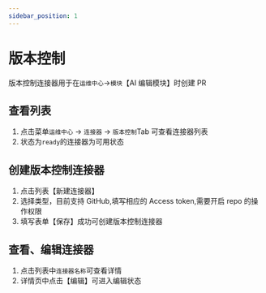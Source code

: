 ```yaml
---
sidebar_position: 1
---
```


# 版本控制

版本控制连接器用于在`运维中心`->`模块`【AI 编辑模块】时创建 PR

## 查看列表

1. 点击菜单`运维中心` -> `连接器` -> `版本控制`Tab 可查看连接器列表
2. 状态为`ready`的连接器为可用状态

## 创建版本控制连接器

1. 点击列表【新建连接器】
2. 选择类型，目前支持 GitHub,填写相应的 Access token,需要开启 repo 的操作权限
3. 填写表单【保存】成功可创建版本控制连接器

## 查看、编辑连接器

1. 点击列表中`连接器名称`可查看详情
2. 详情页中点击【编辑】可进入编辑状态
